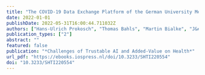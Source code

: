 ```yaml
---
title: "The COVID-19 Data Exchange Platform of the German University Medicine"
date: 2022-01-01
publishDate: 2022-05-31T16:00:44.711032Z
authors: ["Hans-Ulrich Prokosch", "Thomas Bahls", "Martin Bialke", "J&#252 Eils", " rgen", "Christian Fegeler", "Julian Gruendner", "Birger Haarbrandt", "Christopher Hampf", "Wolfgang Hoffmann", "Hauke Hund", "Marvin Kampf", "Lorenz A. Kapsner", "Piotr Kasprzak", "Oliver Kohlbacher", "Dagmar Krefting", "Jonathan M. Mang", "Michael Marschollek", "Sebastian Mate", " M&#252", "Armin Ller", "Fabian Prasser", "Julian Sass", "Sebastian Semler", "Holger Stenzhorn", "Sylvia Thun", "Sven Zenker", "Roland Eils"]
publication_types: ["2"]
abstract: ""
featured: false
publication: "*Challenges of Trustable AI and Added-Value on Health*"
url_pdf: "https://ebooks.iospress.nl/doi/10.3233/SHTI220554"
doi: "10.3233/SHTI220554"
---
```



